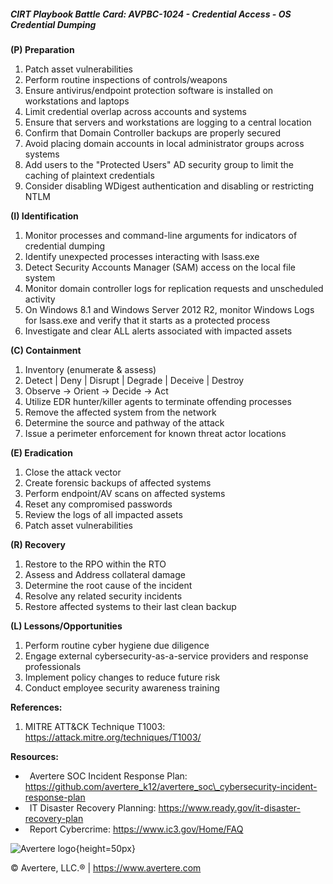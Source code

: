 ##### CIRT Playbook Battle Card: **AVPBC-1024 - Credential Access - OS Credential Dumping**

**(P) Preparation**

1.  Patch asset vulnerabilities
2.  Perform routine inspections of controls/weapons
3.  Ensure antivirus/endpoint protection software is installed on workstations and laptops
4.  Limit credential overlap across accounts and systems
5.  Ensure that servers and workstations are logging to a central location
6.  Confirm that Domain Controller backups are properly secured
7.  Avoid placing domain accounts in local administrator groups across systems
8.  Add users to the "Protected Users" AD security group to limit the caching of plaintext credentials
9.  Consider disabling WDigest authentication and disabling or restricting NTLM

**(I) Identification**

1.  Monitor processes and command-line arguments for indicators of credential dumping
2.  Identify unexpected processes interacting with lsass.exe
3.  Detect Security Accounts Manager (SAM) access on the local file system
4.  Monitor domain controller logs for replication requests and unscheduled activity
5.  On Windows 8.1 and Windows Server 2012 R2, monitor Windows Logs for lsass.exe and verify that it starts as a protected process
6.  Investigate and clear ALL alerts associated with impacted assets

**(C) Containment**

1.  Inventory (enumerate & assess)
2.  Detect | Deny | Disrupt | Degrade | Deceive | Destroy
3.  Observe -> Orient -> Decide -> Act
4.  Utilize EDR hunter/killer agents to terminate offending processes
5.  Remove the affected system from the network
6.  Determine the source and pathway of the attack
7.  Issue a perimeter enforcement for known threat actor locations

**(E) Eradication**

1.  Close the attack vector
2.  Create forensic backups of affected systems
3.  Perform endpoint/AV scans on affected systems
4.  Reset any compromised passwords
5.  Review the logs of all impacted assets
6.  Patch asset vulnerabilities

**(R) Recovery**

1.  Restore to the RPO within the RTO
2.  Assess and Address collateral damage
3.  Determine the root cause of the incident
4.  Resolve any related security incidents
5.  Restore affected systems to their last clean backup

**(L) Lessons/Opportunities**

1.  Perform routine cyber hygiene due diligence
2.  Engage external cybersecurity-as-a-service providers and response professionals
3.  Implement policy changes to reduce future risk
4.  Conduct employee security awareness training

**References:**

1.  MITRE ATT&CK Technique T1003: https://attack.mitre.org/techniques/T1003/

**Resources:**

*    Avertere SOC Incident Response Plan: https://github.com/avertere_k12/avertere_soc\_cybersecurity-incident-response-plan
*    IT Disaster Recovery Planning: https://www.ready.gov/it-disaster-recovery-plan
*    Report Cybercrime: https://www.ic3.gov/Home/FAQ

![Avertere logo](https://example.com/averttere-logo.jpg){height=50px}

  
© Avertere, LLC.® | https://www.avertere.com
